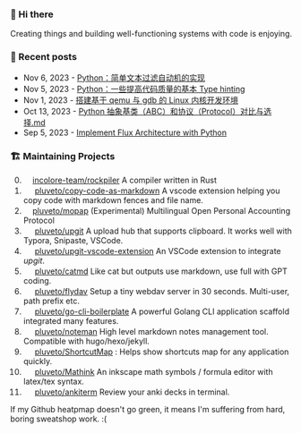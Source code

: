 ### 👋 Hi there 

Creating things and building well-functioning systems with code is enjoying.

### 📜 Recent posts

<!-- BLOG-POST-LIST:START -->
 - Nov 6, 2023 - [Python：简单文本过滤自动机的实现](https://www.less-bug.com/posts/python-implementation-of-a-simple-text-filtering-automaton/)
 - Nov 5, 2023 - [Python：一些提高代码质量的基本 Type hinting](https://www.less-bug.com/posts/python-type-hinting-basics/)
 - Nov 1, 2023 - [搭建基于 qemu 与 gdb 的 Linux 内核开发环境](https://www.less-bug.com/posts/build-a-linux-kernel-development-environment-based-on-qemu-and-gdb/)
 - Oct 13, 2023 - [Python 抽象基类（ABC）和协议（Protocol）对比与选择.md](https://www.less-bug.com/posts/python-abc-and-protocol/)
 - Sep 5, 2023 - [Implement Flux Architecture with Python](https://www.less-bug.com/posts/implement-flux-architecture-with-python/)<!-- BLOG-POST-LIST:END -->

<!--
**pluveto/pluveto** is a ✨ _special_ ✨ repository because its `README.md` (this file) appears on your GitHub profile.

Here are some ideas to get you started:

- 🔭 I’m currently working on ...
- 🌱 I’m currently learning ...
- 👯 I’m looking to collaborate on ...
- 🤔 I’m looking for help with ...
- 💬 Ask me about ...
- 📫 How to reach me: ...
- 😄 Pronouns: ...
- ⚡ Fun fact: ...
-->

### 🏗️ Maintaining Projects

0. <img src="https://skillicons.dev/icons?i=rust" height="16">[incolore-team/rockpiler](https://github.com/incolore-team/rockpiler) A compiler written in Rust
1. <img src="https://skillicons.dev/icons?i=javascript" height="16"> [pluveto/copy-code-as-markdown](https://github.com/pluveto/copy-code-as-markdown) A vscode extension helping you copy code with markdown fences and file name.
2. <img src="https://skillicons.dev/icons?i=rust" height="16">[pluveto/mopap](https://github.com/pluveto/mopap) (Experimental) Multilingual Open Personal Accounting Protocol
3. <img src="https://skillicons.dev/icons?i=go" height="16"> [pluveto/upgit](https://github.com/pluveto/upgit) A upload hub that supports clipboard. It works well with Typora, Snipaste, VSCode.
4. <img src="https://skillicons.dev/icons?i=javascript" height="16"> [pluveto/upgit-vscode-extension](https://github.com/pluveto/upgit-vscode-extension) An VSCode extension to integrate *upgit*.
5. <img src="https://skillicons.dev/icons?i=c" height="16"> [pluveto/catmd](https://github.com/pluveto/catmd) Like cat but outputs use markdown, use full with GPT coding.
6. <img src="https://skillicons.dev/icons?i=go" height="16"> [pluveto/flydav](https://github.com/pluveto/flydav) Setup a tiny webdav server in 30 seconds. Multi-user, path prefix etc.
7. <img src="https://skillicons.dev/icons?i=go" height="16"> [pluveto/go-cli-boilerplate](https://github.com/pluveto/go-cli-boilerplate) A powerful Golang CLI application scaffold integrated many features.
8. <img src="https://skillicons.dev/icons?i=go" height="16"> [pluveto/noteman](https://github.com/pluveto/noteman) High level markdown notes management tool. Compatible with hugo/hexo/jekyll.
9. <img src="https://skillicons.dev/icons?i=cs" height="16"> [pluveto/ShortcutMap](https://github.com/pluveto/ShortcutMap) : Helps show shortcuts map for any application quickly.
10. <img src="https://skillicons.dev/icons?i=cs" height="16"> [pluveto/Mathink](https://github.com/pluveto/Mathink) An inkscape math symbols / formula editor with latex/tex syntax.
11. <img src="https://skillicons.dev/icons?i=go" height="16"> [pluveto/ankiterm](https://github.com/pluveto/ankiterm) Review your anki decks in terminal.

If my Github heatpmap doesn't go green, it means I'm suffering from hard, boring sweatshop work. :(
